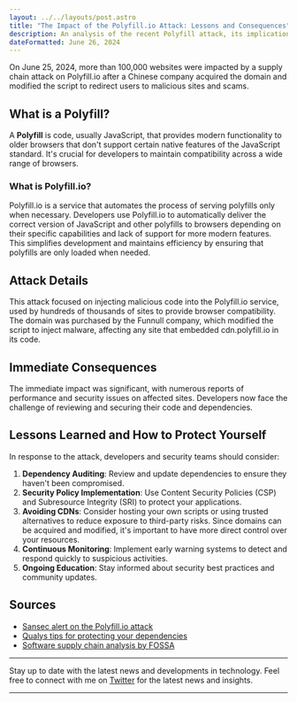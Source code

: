 ```yaml
---
layout: ../../layouts/post.astro  
title: "The Impact of the Polyfill.io Attack: Lessons and Consequences"
description: An analysis of the recent Polyfill attack, its implications for the development community, and how to protect yourself.  
dateFormatted: June 26, 2024  
---
```


On June 25, 2024, more than 100,000 websites were impacted by a supply chain attack on Polyfill.io after a Chinese company acquired the domain and modified the script to redirect users to malicious sites and scams.

## What is a Polyfill?

A **Polyfill** is code, usually JavaScript, that provides modern functionality to older browsers that don't support certain native features of the JavaScript standard. It's crucial for developers to maintain compatibility across a wide range of browsers.

### What is Polyfill.io?

Polyfill.io is a service that automates the process of serving polyfills only when necessary. Developers use Polyfill.io to automatically deliver the correct version of JavaScript and other polyfills to browsers depending on their specific capabilities and lack of support for more modern features. This simplifies development and maintains efficiency by ensuring that polyfills are only loaded when needed.

## Attack Details

This attack focused on injecting malicious code into the Polyfill.io service, used by hundreds of thousands of sites to provide browser compatibility. The domain was purchased by the Funnull company, which modified the script to inject malware, affecting any site that embedded cdn.polyfill.io in its code.

## Immediate Consequences

The immediate impact was significant, with numerous reports of performance and security issues on affected sites. Developers now face the challenge of reviewing and securing their code and dependencies.

## Lessons Learned and How to Protect Yourself

In response to the attack, developers and security teams should consider:

1. **Dependency Auditing**: Review and update dependencies to ensure they haven't been compromised.
2. **Security Policy Implementation**: Use Content Security Policies (CSP) and Subresource Integrity (SRI) to protect your applications.
3. **Avoiding CDNs**: Consider hosting your own scripts or using trusted alternatives to reduce exposure to third-party risks. Since domains can be acquired and modified, it's important to have more direct control over your resources.
4. **Continuous Monitoring**: Implement early warning systems to detect and respond quickly to suspicious activities.
5. **Ongoing Education**: Stay informed about security best practices and community updates.

## Sources

- [Sansec alert on the Polyfill.io attack](https://sansec.io/research/polyfill-supply-chain-attack)
- [Qualys tips for protecting your dependencies](https://blog.qualys.com/vulnerabilities-threat-research/2024/06/25/polyfill-io-supply-chain-attack)
- [Software supply chain analysis by FOSSA](https://fossa.com/blog/polyfill-supply-chain-attack-details-fixes/)

---

Stay up to date with the latest news and developments in technology. Feel free to connect with me on [Twitter](https://x.com/murapabytes) for the latest news and insights.

---
